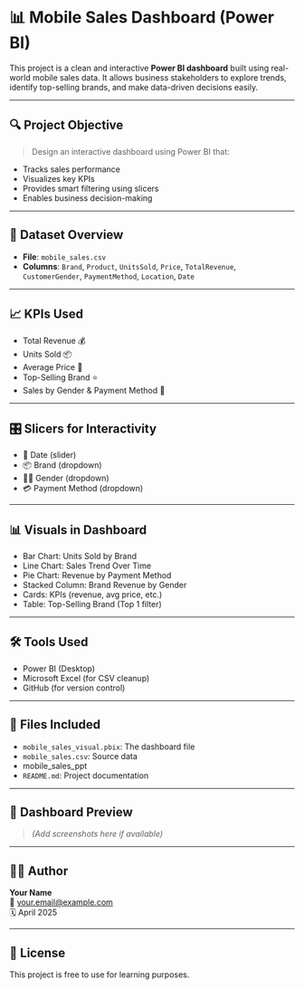 # 📊 Mobile Sales Dashboard (Power BI)

This project is a clean and interactive **Power BI dashboard** built using real-world mobile sales data. It allows business stakeholders to explore trends, identify top-selling brands, and make data-driven decisions easily.

---

## 🔍 Project Objective

> Design an interactive dashboard using Power BI that:
- Tracks sales performance
- Visualizes key KPIs
- Provides smart filtering using slicers
- Enables business decision-making

---

## 🧾 Dataset Overview

- **File**: `mobile_sales.csv`
- **Columns**: `Brand`, `Product`, `UnitsSold`, `Price`, `TotalRevenue`, `CustomerGender`, `PaymentMethod`, `Location`, `Date`

---

## 📈 KPIs Used

- Total Revenue 💰
- Units Sold 📦
- Average Price 🧮
- Top-Selling Brand ⭐
- Sales by Gender & Payment Method 🔄

---

## 🎛 Slicers for Interactivity

- 📅 Date (slider)
- 📦 Brand (dropdown)
- 👨‍🦰 Gender (dropdown)
- 💳 Payment Method (dropdown)

---

## 📊 Visuals in Dashboard

- Bar Chart: Units Sold by Brand
- Line Chart: Sales Trend Over Time
- Pie Chart: Revenue by Payment Method
- Stacked Column: Brand Revenue by Gender
- Cards: KPIs (revenue, avg price, etc.)
- Table: Top-Selling Brand (Top 1 filter)

---

## 🛠️ Tools Used

- Power BI (Desktop)
- Microsoft Excel (for CSV cleanup)
- GitHub (for version control)

---

## 📎 Files Included

- `mobile_sales_visual.pbix`: The dashboard file
- `mobile_sales.csv`: Source data
- mobile_sales_ppt
- `README.md`: Project documentation

---

## 📸 Dashboard Preview

> *(Add screenshots here if available)*

---

## 🙋‍♂️ Author

**Your Name**  
📧 your.email@example.com  
🗓️ April 2025

---

## 🔗 License

This project is free to use for learning purposes.
